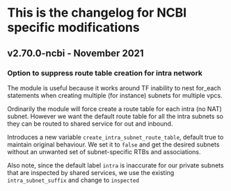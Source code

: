# This is the changelog for NCBI specific modifications
## v2.70.0-ncbi - November 2021
### Option to suppress route table creation for intra network
The module is useful because it works around TF inability to nest for_each statements when creating multiple (for instance) subnets for multiple vpcs.

Ordinarily the module will force create a route table for each intra (no NAT) subnet.  However we want the default route table for all the intra subnets so they can be routed to shared service for out and inbound.  

Introduces a new variable `create_intra_subnet_route_table`, default true to maintain original behaviour.  We set it to `false` and get the desired subnets without an unwanted set of subnet-specific RTBs and associations.

Also note, since the default label `intra` is inaccurate for our private subnets that are inspected by shared services, we use the existing `intra_subnet_suffix` and change to `inspected`

